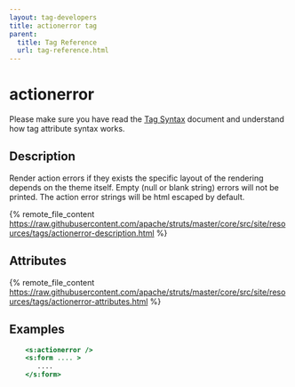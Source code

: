 ```yaml
---
layout: tag-developers
title: actionerror tag
parent:
  title: Tag Reference
  url: tag-reference.html
---
```


# actionerror

Please make sure you have read the [Tag Syntax](tag-syntax) document and understand how tag attribute syntax works.

## Description

Render action errors if they exists the specific layout of the rendering depends on the theme itself. Empty (null or 
blank string) errors will not be printed. The action error strings will be html escaped by default.

{% remote_file_content https://raw.githubusercontent.com/apache/struts/master/core/src/site/resources/tags/actionerror-description.html %}

## Attributes

{% remote_file_content https://raw.githubusercontent.com/apache/struts/master/core/src/site/resources/tags/actionerror-attributes.html %}

## Examples

```jsp
    <s:actionerror />
    <s:form .... >
       ....
    </s:form>
```
